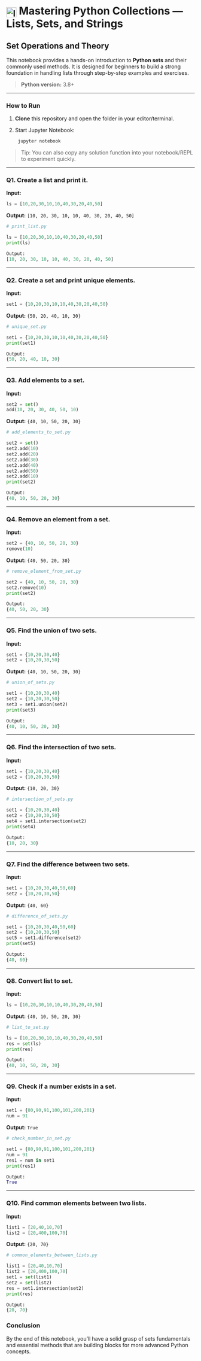 <h1><sub><img src="https://github.com/RadhikaDeshpande1010/icon-library/blob/main/python-icon/python-icon.png" alt="Icon" height="27" width="27"></sub> Mastering Python Collections — Lists, Sets, and Strings </h1>

<h2>Set Operations and Theory</h2>

This notebook provides a hands-on introduction to **Python sets** and their commonly used methods. It is designed for beginners to build a strong foundation in handling lists through step-by-step examples and exercises.

> **Python version:** 3.8+

---

### How to Run

1. **Clone** this repository and open the folder in your editor/terminal.
2. Start Jupyter Notebook:

   ```bash
    jupyter notebook
   ```

> Tip: You can also copy any solution function into your notebook/REPL to experiment quickly.

---
### Q1. Create a list and print it.

**Input:**
```python
ls = [10,20,30,10,10,40,30,20,40,50]
```

**Output:**
`[10, 20, 30, 10, 10, 40, 30, 20, 40, 50]`

```python
# print_list.py

ls = [10,20,30,10,10,40,30,20,40,50]
print(ls)

Output:
[10, 20, 30, 10, 10, 40, 30, 20, 40, 50]
```

---

### Q2. Create a set and print unique elements.

**Input:**
```python
set1 = {10,20,30,10,10,40,30,20,40,50}
```

**Output:**
`{50, 20, 40, 10, 30}`

```python
# unique_set.py

set1 = {10,20,30,10,10,40,30,20,40,50}
print(set1)

Output:
{50, 20, 40, 10, 30}
```

---

### Q3. Add elements to a set.

**Input:**
```python
set2 = set()
add(10, 20, 30, 40, 50, 10)
```

**Output:**
`{40, 10, 50, 20, 30}`

```python
# add_elements_to_set.py

set2 = set()
set2.add(10)
set2.add(20)
set2.add(30)
set2.add(40)
set2.add(50)
set2.add(10)
print(set2)

Output:
{40, 10, 50, 20, 30}
```

---

### Q4. Remove an element from a set.

**Input:**
```python
set2 = {40, 10, 50, 20, 30}
remove(10)
```

**Output:**
`{40, 50, 20, 30}`

```python
# remove_element_from_set.py

set2 = {40, 10, 50, 20, 30}
set2.remove(10)
print(set2)

Output:
{40, 50, 20, 30}
```

---

### Q5. Find the union of two sets.

**Input:**
```python
set1 = {10,20,30,40}
set2 = {10,20,30,50}
```

**Output:**
`{40, 10, 50, 20, 30}`

```python
# union_of_sets.py

set1 = {10,20,30,40}
set2 = {10,20,30,50}
set3 = set1.union(set2)
print(set3)

Output:
{40, 10, 50, 20, 30}
```

---

### Q6. Find the intersection of two sets.

**Input:**
```python
set1 = {10,20,30,40}
set2 = {10,20,30,50}
```

**Output:**
`{10, 20, 30}`

```python
# intersection_of_sets.py

set1 = {10,20,30,40}
set2 = {10,20,30,50}
set4 = set1.intersection(set2)
print(set4)

Output:
{10, 20, 30}
```

---

### Q7. Find the difference between two sets.

**Input:**
```python
set1 = {10,20,30,40,50,60}
set2 = {10,20,30,50}
```

**Output:**
`{40, 60}`

```python
# difference_of_sets.py

set1 = {10,20,30,40,50,60}
set2 = {10,20,30,50}
set5 = set1.difference(set2)
print(set5)

Output:
{40, 60}
```

---

### Q8. Convert list to set.

**Input:**
```python
ls = [10,20,30,10,10,40,30,20,40,50]
```

**Output:**
`{40, 10, 50, 20, 30}`

```python
# list_to_set.py

ls = [10,20,30,10,10,40,30,20,40,50]
res = set(ls)
print(res)

Output:
{40, 10, 50, 20, 30}
```

---

### Q9. Check if a number exists in a set.

**Input:**
```python
set1 = {80,90,91,100,101,200,201}
num = 91
```

**Output:** `True`

```python
# check_number_in_set.py

set1 = {80,90,91,100,101,200,201}
num = 91
res1 = num in set1
print(res1)

Output:
True
```

---

### Q10. Find common elements between two lists.

**Input:**
```python
list1 = [20,40,10,70]
list2 = [20,400,100,70]
```

**Output:**
`{20, 70}`

```python
# common_elements_between_lists.py

list1 = [20,40,10,70]
list2 = [20,400,100,70]
set1 = set(list1)
set2 = set(list2)
res = set1.intersection(set2)
print(res)

Output:
{20, 70}
```

### Conclusion

By the end of this notebook, you’ll have a solid grasp of sets fundamentals and essential methods that are building blocks for more advanced Python concepts.

